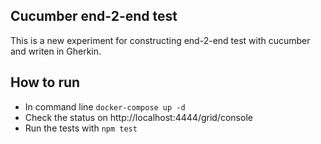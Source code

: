 ## Cucumber end-2-end test
This is a new experiment for constructing end-2-end test with cucumber and writen in Gherkin. 

## How to run
- In command line `docker-compose up -d`
- Check the status on http://localhost:4444/grid/console
- Run the tests with `npm test`